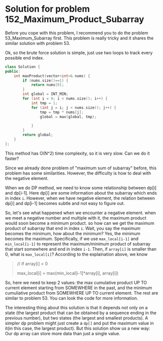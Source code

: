 # Solution for problem 152_Maximum_Product_Subarray

Before you cope with this problem, I recommend you to do the problem 53_Maximum_Subarray first. This problem is really tricky and it shares the similar  solution with problem 53.

Ok, so the brute force solution is simple, just use two loops to track every possible end index. 

```c++
class Solution {
public:
    int maxProduct(vector<int>& nums) {
        if (nums.size()==1) {
            return nums[0];
        }
        int global = INT_MIN;
        for (int i = 0; i < nums.size(); i++) {
            int tmp = 1;
            for (int j = i; j < nums.size(); j++) {
                tmp = tmp * nums[j];
                global = max(global, tmp);
                
            }
        }
        return global;
    }
};
```

This method has O(N^2) time complexity, so it is very slow. Can we do it faster?

Since we already done problem of "maximum sum of subarray" before, this problem has some similarities. However, the difficulty is how to deal with the negative element.

When we do DP method, we need to know some relationship between dp[i] and dp[i-1]. Here dp[i] are some information about the subarray which ends in index `i`. However, when we have negative element, the relation between dp[i] and dp[i-1] becomes subtle and not easy to figure out.

So, let's see what happened when we encounter a negative element. when we meet a negative number and multiple with it, the maximum product would soon become a minimum product. so how can we get the maximum product of subarray that end in index `i`. Wait, you say the maximum becomes the minimum, how about the minimum? Yes, the minimum becomes the maximum. Specifically, if we use `max_local[i-1]` and `min_local[i-1]` to represent the maximum/minimum product of subarray that start somewhere and end in index `i-1`. Then, if `array[i]` is smaller than 0, what is `max_local[i]`? According to the explaination above, we know

> // if array[i] < 0
>
> max_local[i] = max(min_local[i-1]*array[i], array[i])

So, here we need to keep 2 values: the max cumulative product UP TO current element starting from SOMEWHERE in the past, and the minimum cumuliative product from SOMEWHERE UP TO current element. The rest are similar to problem 53. You can look the code for more information.

The interesting thing about this solution is that it depends not only on a state (the largest product that can be obtained by a sequence ending in the previous number), but two states (the largest and smallest products). A simpler dp problem might just create a `dp[]` and put the maximum value in it(in this case, the largest product). But this solution show us a new way: Our dp array can store more data than just a single value. 